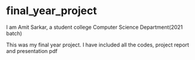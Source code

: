 # final_year_project
I am Amit Sarkar, a student college Computer Science Department(2021 batch) 

This was my final year project. I have included all the codes, project report and presentation pdf

